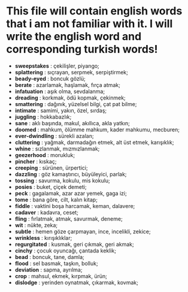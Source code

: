# This file will contain english words that i am not familiar with it. I will write the english word and corresponding turkish words!

- **sweepstakes** : çekilişler, piyango;
- **splattering** : sıçrayan, serpmek, serpiştirmek;
- **beady-eyed** : boncuk gözlü;
- **berate** : azarlamak, haşlamak, fırça atmak;
- **infatuation** : aşık olma, sevdalanma;
- **dreading** : korkmak, ödü kopmak, çekinmek;
- **smattering** : dağınık, yüzelsel bilgi, çat pat bilme;
- **intimate** : samimi, yakın, özel, sırdaş;
- **juggling** : hokkabazlık;
- **sane** : aklı başında, makul, akıllıca, akla yatkın;
- **doomed** : mahkum, ölümme mahkum, kader mahkumu, mecburen;
- **ever-dwindling** : sürekli azalan;
- **cluttering** : yağmak, darmadağın etmek, alt üst etmek, karışıklık;
- **whine** : sızlanmak, mızmızlanmak;
- **geezerhood** : morukluk;
- **pincher** : kıskaç;
- **creeping** : sürünen, ürpertici;
- **dazzling** : göz kamaştırıcı, büyüleyici, parlak;
- **tossing** : savurma, kokulu, mis kokulu;
- **posies** : buket, çiçek demeti;
- **peck** : gagalamak, azar azar yemek, gaga izi;
- **tome** : bana göre, cilt, kalın kitap;
- **fiddle** : vaktini boşa harcamak, keman, dalavere;
- **cadaver** : kadavra, ceset;
- **fling** : fırlatmak, atmak, savurmak, deneme;
- **wit** : nükte, zeka;
- **subtle** : hemen göze çarpmayan, ince, incelikli, zekice;
- **wrinkless** : kırışıklıklar;
- **regurgitated** : kusmak, geri çıkmak, geri akmak;
- **cinchy** : çocuk oyuncağı, çantada keklik;
- **bead** : boncuk, tane, damla;
- **flood** : sel basmak, taşkın, bolluk;
- **deviation** : sapma, ayrılma;
- **crop** : mahsul, ekmek, kırpmak, ürün;
- **dislodge** : yerinden oynatmak, çıkarmak, kovmak;
